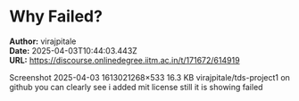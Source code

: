 # Why Failed?

**Author:** virajpitale  
**Date:** 2025-04-03T10:44:03.443Z  
**URL:** https://discourse.onlinedegree.iitm.ac.in/t/171672/614919

Screenshot 2025-04-03 1613021268×533 16.3 KB
virajpitale/tds-project1
on github you can clearly see i added mit license still it is showing failed
